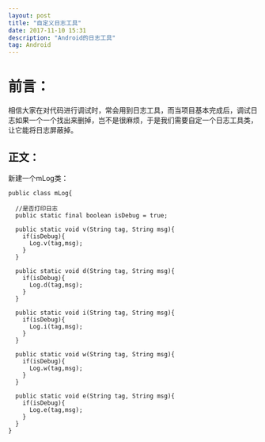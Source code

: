 ```yaml
---
layout: post
title: "自定义日志工具"
date: 2017-11-10 15:31
description: "Android的日志工具"
tag: Android
---
```

# 前言：
相信大家在对代码进行调试时，常会用到日志工具，而当项目基本完成后，调试日志如果一个一个找出来删掉，岂不是很麻烦，于是我们需要自定一个日志工具类，让它能将日志屏蔽掉。
## 正文：
新建一个mLog类：
```
public class mLog{

  //是否打印日志
  public static final boolean isDebug = true;

  public static void v(String tag, String msg){
    if(isDebug){
      Log.v(tag,msg);
    }
  }

  public static void d(String tag, String msg){
    if(isDebug){
      Log.d(tag,msg);
    }
  }

  public static void i(String tag, String msg){
    if(isDebug){
      Log.i(tag,msg);
    }
  }

  public static void w(String tag, String msg){
    if(isDebug){
      Log.w(tag,msg);
    }
  }

  public static void e(String tag, String msg){
    if(isDebug){
      Log.e(tag,msg);
    }
  }
}
```

